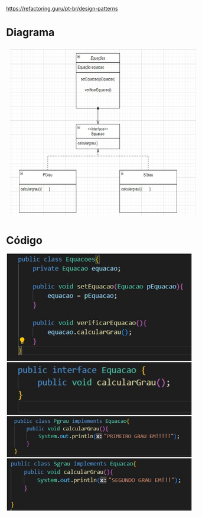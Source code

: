 https://refactoring.guru/pt-br/design-patterns


# Diagrama
<section align="center">
  <img src= "./image/Diagrama.jpeg" style="height:450px; vertical-align:top; align:center; display:inline-flex; padding: 10px;"></img>
</section>


# Código
<section align="center">
<img src= "./image/Equação.jpeg" width=500/>
<br>
<img src= "./image/Interface.jpeg" width=500/>
<br>
<img src= "./image/Pgrau.jpeg" width=500/>
<br>
<img src= "./image/Sgrau.jpeg" width=500/>
</section>
